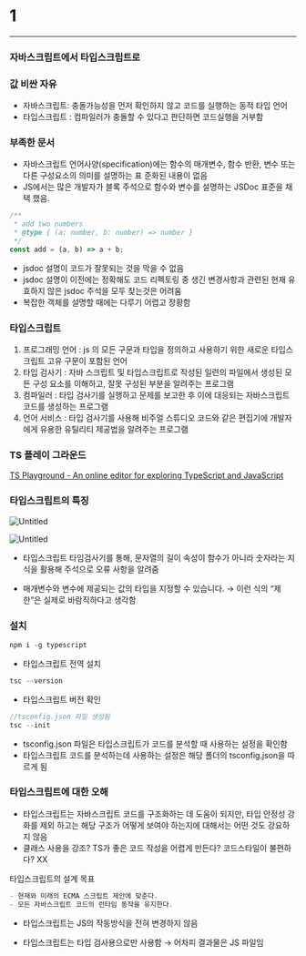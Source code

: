 # 1

---

### 자바스크립트에서 타입스크립트로

### 값 비싼 자유

- 자바스크립트: 충돌가능성을 먼저 확인하지 않고 코드를 실행하는 동적 타입 언어
- 타입스크립트 : 컴파일러가 충돌할 수 있다고 판단하면 코드실행을 거부함

### 부족한 문서

- 자바스크립트 언어사양(specification)에는 함수의 매개변수, 함수 반환, 변수 또는 다른 구성요소의 의미를 설명하는 표 준화된 내용이 없음
- JS에서는 많은 개발자가 블록 주석으로 함수와 변수를 설명하는 JSDoc 표준을 채택 했음.

```jsx
/**
 * add two numbers
 * @type { (a: number, b: number) => number }
 */
const add = (a, b) => a + b;
```

- jsdoc 설명이 코드가 잘못되는 것을 막을 수 없음
- jsdoc 설명이 이전에는 정확해도 코드 리펙토링 중 생긴 변경사항과 관련된 현재 유효하지 않은 jsdoc 주석을 모두 찾는것은 어려움
- 복잡한 객체를 설명할 때에는 다루기 어렵고 장황함

### 타입스크립트

1. 프로그래밍 언어 : js 의 모든 구문과 타입을 정의하고 사용하기 위한 새로운 타입스크립트 고유 구문이 포함된 언어
2. 타입 검사기 : 자바 스크립트 및 타입스크립트로 작성된 일련의 파일에서 생성된 모든 구성 요소를 이해하고, 잘못 구성된 부분을 알려주는 프로그램
3. 컴파일러 : 타입 검사기를 실행하고 문제를 보고한 후 이에 대응되는 자바스크립트 코드를 생성하는 프로그램
4. 언어 서비스 : 타입 검사기를 사용해 비주얼 스튜디오 코드와 같은 편집기에 개발자에게 유용한 유틸리티 제공법을 알려주는 프로그램

### TS 플레이 그라운드

[TS Playground - An online editor for exploring TypeScript and JavaScript](https://www.typescriptlang.org/ko/play)

### 타입스크립트의 특징

![Untitled](https://s3-us-west-2.amazonaws.com/secure.notion-static.com/9f9cc5e2-c6fb-4679-969a-350cc0656a5a/Untitled.png)

![Untitled](https://s3-us-west-2.amazonaws.com/secure.notion-static.com/2b80ba74-61f5-414e-b200-8e3bda8a4be5/Untitled.png)

- 타입스크립트 타임검사기를 통해, 문자열의 길이 속성이 함수가 아니라 숫자라는 지식을 활용해 주석으로 오류 사항을 알려줌

- 매개변수와 변수에 제공되는 값의 타입을 지정할 수 있습니다. → 이런 식의 “제한”은 실제로 바람직하다고 생각함

### 설치

```jsx
npm i -g typescript
```

- 타입스크립트 전역 설치

```jsx
tsc --version
```

- 타입스크립트 버전 확인

```jsx
//tsconfig.json 파일 생성됨
tsc --init
```

- tsconfig.json 파일은 타입스크립트가 코드를 분석할 때 사용하는 설정을 확인함
- 타입스크립트 코드를 분석하는데 사용하는 설정은 해당 폴더의 tsconfig.json을 따르게 됨

### 타입스크립트에 대한 오해

- 타입스크립트는 자바스크립트 코드를 구조화하는 데 도움이 되지만, 타입 안정성 강화를 제외 하고는 해당 구조가 어떻게 보여야 하는지에 대해서는 어떤 것도 강요하지 않음
- 클래스 사용을 강조? TS가 좋은 코드 작성을 어렵게 만든다? 코드스타일이 불편하다? XX

타입스크립트의 설계 목표

```jsx
- 현재와 미래의 ECMA 스크립트 제안에 맞춘다.
- 모든 자바스크립트 코드의 런타임 동작을 유지한다.
```

- 타입스크립트는 JS의 작동방식을 전혀 변경하지 않음

- 타입스크립트는 타입 검사용으로만 사용함 → 어차피 결과물은 JS 파일임
